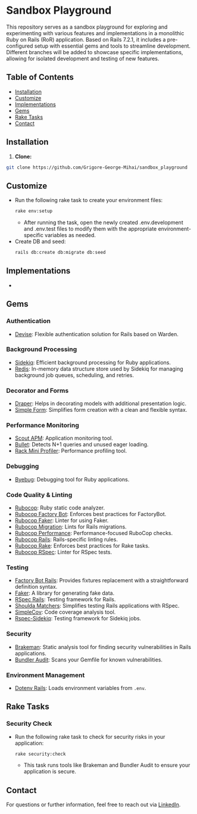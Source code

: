 # Sandbox Playground

This repository serves as a sandbox playground for exploring and experimenting with various features and implementations in a monolithic Ruby on Rails (RoR) application. 
Based on Rails 7.2.1, it includes a pre-configured setup with essential gems and tools to streamline development. 
Different branches will be added to showcase specific implementations, allowing for isolated development and testing of new features.

## Table of Contents

- [Installation](#installation)
- [Customize](#customize)
- [Implementations](#implementations)
- [Gems](#gems)
- [Rake Tasks](#rake-tasks)
- [Contact](#contact)

## Installation

1. **Clone:**

```bash
git clone https://github.com/Grigore-George-Mihai/sandbox_playground
```

## Customize

- Run the following rake task to create your environment files:
    ```bash
    rake env:setup
    ````
    - After running the task, open the newly created .env.development and .env.test files to modify them with the appropriate environment-specific variables as needed.
- Create DB and seed:
    ```bash
    rails db:create db:migrate db:seed
    ````

## Implementations

- 

## Gems

### Authentication
- [Devise](https://github.com/heartcombo/devise): Flexible authentication solution for Rails based on Warden.

### Background Processing
- [Sidekiq](https://github.com/mperham/sidekiq): Efficient background processing for Ruby applications.
- [Redis](https://github.com/redis/redis-rb): In-memory data structure store used by Sidekiq for managing background job queues, scheduling, and retries.

### Decorator and Forms
- [Draper](https://github.com/drapergem/draper): Helps in decorating models with additional presentation logic.
- [Simple Form](https://github.com/heartcombo/simple_form): Simplifies form creation with a clean and flexible syntax.

### Performance Monitoring
- [Scout APM](https://github.com/scoutapp/scout_apm_ruby): Application monitoring tool.
- [Bullet](https://github.com/flyerhzm/bullet): Detects N+1 queries and unused eager loading.
- [Rack Mini Profiler](https://github.com/MiniProfiler/rack-mini-profiler): Performance profiling tool.

### Debugging
- [Byebug](https://github.com/deivid-rodriguez/byebug): Debugging tool for Ruby applications.

### Code Quality & Linting
- [Rubocop](https://github.com/rubocop/rubocop): Ruby static code analyzer.
- [Rubocop Factory Bot](https://github.com/rubocop/rubocop-factory_bot): Enforces best practices for FactoryBot.
- [Rubocop Faker](https://github.com/koic/rubocop-faker): Linter for using Faker.
- [Rubocop Migration](https://github.com/r7kamura/rubocop-migration): Lints for Rails migrations.
- [Rubocop Performance](https://github.com/rubocop/rubocop-performance): Performance-focused RuboCop checks.
- [Rubocop Rails](https://github.com/rubocop/rubocop-rails): Rails-specific linting rules.
- [Rubocop Rake](https://github.com/rubocop/rubocop-rake): Enforces best practices for Rake tasks.
- [Rubocop RSpec](https://github.com/rubocop/rubocop-rspec): Linter for RSpec tests.

### Testing
- [Factory Bot Rails](https://github.com/thoughtbot/factory_bot_rails): Provides fixtures replacement with a straightforward definition syntax.
- [Faker](https://github.com/faker-ruby/faker): A library for generating fake data.
- [RSpec Rails](https://github.com/rspec/rspec-rails): Testing framework for Rails.
- [Shoulda Matchers](https://github.com/thoughtbot/shoulda-matchers): Simplifies testing Rails applications with RSpec.
- [SimpleCov](https://github.com/simplecov-ruby/simplecov): Code coverage analysis tool.
- [Rspec-Sidekiq](https://github.com/philostler/rspec-sidekiq): Testing framework for Sidekiq jobs.

### Security
- [Brakeman](https://github.com/presidentbeef/brakeman): Static analysis tool for finding security vulnerabilities in Rails applications.
- [Bundler Audit](https://github.com/rubysec/bundler-audit): Scans your Gemfile for known vulnerabilities.

### Environment Management
- [Dotenv Rails](https://github.com/bkeepers/dotenv): Loads environment variables from `.env`.

## Rake Tasks

### Security Check
- Run the following rake task to check for security risks in your application:

    ```bash
    rake security:check
    ```

    - This task runs tools like Brakeman and Bundler Audit to ensure your application is secure.

## Contact

For questions or further information, feel free to reach out via [LinkedIn](https://www.linkedin.com/in/grigore-george-mihai-73981b86/).
